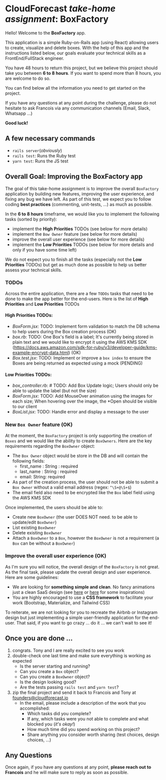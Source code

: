
# CloudForecast _take-home assignment_: BoxFactory

Hello! Welcome to the **BoxFactory** app.

This application is a simple Ruby-on-Rails app (using React) allowing users to create, visualize and delete boxes. With the help of this app and the instructions listed below, our goals evaluate your technical skills as a FrontEnd/FullStack engineer.

You have 48 hours to return this project, but we believe this project should take you between **6 to 8 hours**. If you want to spend more than 8 hours, you are welcome to do so.

You can find below all the information you need to get started on the project.

If you have any questions at any point during the challenge, please do not hesitate to ask Francois via any communication channels (Email, Slack, Whatsapp ...)

**Good luck!**

## A few necessary commands
- `rails server`(_obviously_)
- `rails test`: Runs the Ruby test
- `yarn test`: Runs the JS test


## Overall Goal: **Improving the BoxFactory app**
The goal of this take-home assignment is to improve the overall `BoxFactory` application by building new features, improving the user experience, and fixing any bug we have left. As part of this test, we expect you to follow coding **best practices** (commenting, unit-tests, ...) as much as possible.

In the **6 to 8 hours** timeframe, we would like you to implement the following tasks (sorted by priority):
- implement the **High Priorities** TODOs (see below for more details)
- implement the `Bow Owner` feature (see below for more details)
- improve the overall user experience (see below for more details)
- implement the **Low Priorities** TODOs  (see below for more details and only if you have some time left)

We do not expect you to finish all the tasks (especially not the  **Low Priorities** TODOs) but get as much done as possible to help us better assess your technical skills.

### TODOs
Across the entire application, there are a few `TODOs` tasks that need to be done to make the app better for the end-users. Here is the list of **High Priorities** and **Low Priorities** TODOs

#### High Priorities TODOs:
- _BoxForm.jsx_: TODO: Implement form validation to match the DB schema to help users during the Box creation process (OK)
- _box.rb_: TODO: One Box's field is a label; It's currently being stored in plain text and we would like to encrypt it using the AWS KMS SDK (https://docs.aws.amazon.com/sdk-for-ruby/v3/developer-guide/kms-example-encrypt-data.html) (OK)
- _Box.test.jsx_: TODO: Implement or improve a `box index` to ensure the Boxes are being returned as expected using a mock (PENDING)

#### Low Priorities TODOs:
- _box_controller.rb_: # TODO: Add Box Update logic; Users should only be able to update the label (but not the size)
- _BoxForm.jsx_: TODO: Add MouseOver animation using the images for each size; When hovering over the image, the *Open should be visible to our client
- _BoxList.jsx_: TODO: Handle error and display a message to the user

### New `Box Owner` feature (OK)
At the moment, the `BoxFactory` project is only supporting the creation of `Boxes` and we would like the ability to create `BoxOwners`.  Here are the key requirements regarding the `BoxOwner` object:
- The `Box Owner` object would be store in the DB and will contain the following fields:
    - first_name : String : required
    - last_name : String : required
    - email: String: required
- As part of the creation process, the user should not be able to submit a `Box Owner` without a valid email address (regex: `^\S+@\S+$`)
- The email field also need to be encrypted like the `Box` label field using the AWS KMS SDK

Once implemented, the users should be able to:
- Create new `BoxOwner` (the user DOES NOT need. to be able to update/edit `BoxOwner`)
- List existing `BoxOwner`
- Delete existing `BoxOwner`
- Attach a `BoxOwner` to a `Box`, however the `BoxOwner` is not a requirement (a `Box` can be without a `BoxOwner`)

### Improve the overall user experience (OK)
As I'm sure you will notice, the overall design of the `BoxFactory` is not great. As the final task, please update the overall design and user experience. Here are some guidelines:

- We are looking for **something simple and clean**. No fancy animations just a clean SaaS design (see [here](https://www.responsiveinboundmarketing.com/blog/10-of-the-best-saas-website-designs-we-love)  or [here](https://www.nectafy.com/blog/saas-website-design-examples) for some inspirations)
- You are highly encouraged to use a **CSS framework** to facilitate your work (Bootstrap, Materialize, and Tailwind CSS)

To reiterate, we are not looking for you to recreate the Airbnb or Instagram design but just implementing a simple user-friendly application for the end-user. That said, if you want to go crazy ... do it ... we can't wait to see it!


## Once you are done ...
1. congrats. Tony and I are really excited to see you work
2. double-check one last time and make sure everything is working as expected
    - Is the server starting and running?
    - Can you create a `Box` object?
    - Can you create a `BoxOwner` object?
    - Is the design looking good?
    - Are the tests passing `rails test` and `yarn test`?
3. zip the final project and send it back to Francois and Tony at founders@cloudforecast.io
    - In the email, please include a description of the work that you accomplished:
        - Which tasks did you complete?
        - If any, which tasks were you not able to complete and what blocked you (_it's okay!_)
        - How much time did you spend working on this project?
        - Share anything you consider worth sharing (test choices, design choices, ...)

## Any Questions
Once again, if you have any questions at any point, **please reach out to Francois** and he will make sure to reply as soon as possible.